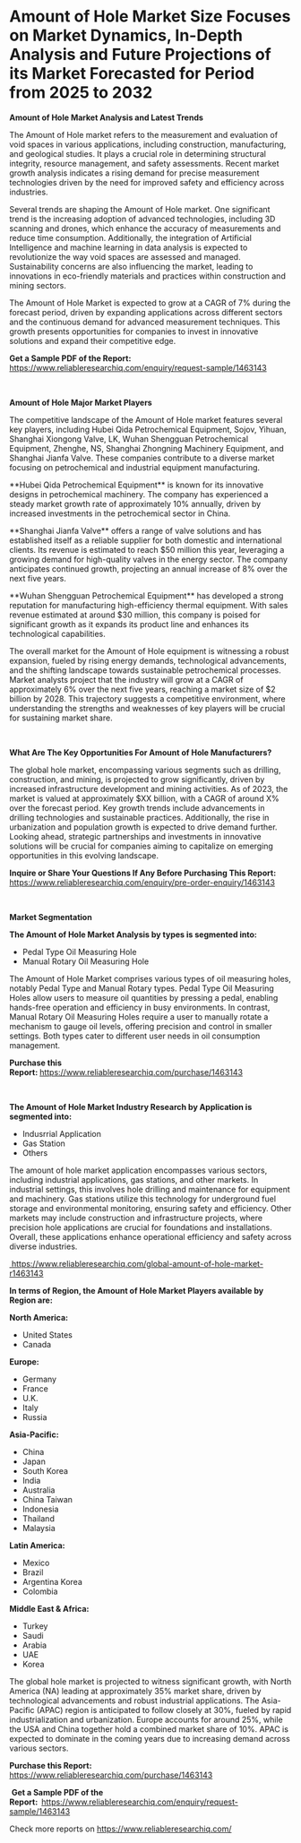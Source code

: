 <p><h1>Amount of Hole Market Size Focuses on Market Dynamics, In-Depth Analysis and Future Projections of its Market Forecasted for Period from 2025 to 2032</h1></p><p><strong>Amount of Hole Market Analysis and Latest Trends</strong></p>
<p><p>The Amount of Hole market refers to the measurement and evaluation of void spaces in various applications, including construction, manufacturing, and geological studies. It plays a crucial role in determining structural integrity, resource management, and safety assessments. Recent market growth analysis indicates a rising demand for precise measurement technologies driven by the need for improved safety and efficiency across industries.</p><p>Several trends are shaping the Amount of Hole market. One significant trend is the increasing adoption of advanced technologies, including 3D scanning and drones, which enhance the accuracy of measurements and reduce time consumption. Additionally, the integration of Artificial Intelligence and machine learning in data analysis is expected to revolutionize the way void spaces are assessed and managed. Sustainability concerns are also influencing the market, leading to innovations in eco-friendly materials and practices within construction and mining sectors.</p><p>The Amount of Hole Market is expected to grow at a CAGR of 7% during the forecast period, driven by expanding applications across different sectors and the continuous demand for advanced measurement techniques. This growth presents opportunities for companies to invest in innovative solutions and expand their competitive edge.</p></p>
<p><strong>Get a Sample PDF of the Report:&nbsp;</strong> <a href="https://www.reliableresearchiq.com/enquiry/request-sample/1463143?utm_campaign=2458&utm_medium=2&utm_source=Github&utm_content=ia&utm_term=12042025&utm_id=amount-of-hole">https://www.reliableresearchiq.com/enquiry/request-sample/1463143</a></p>
<p>&nbsp;</p>
<p><strong>Amount of Hole Major Market Players</strong></p>
<p><p>The competitive landscape of the Amount of Hole market features several key players, including Hubei Qida Petrochemical Equipment, Sojov, Yihuan, Shanghai Xiongong Valve, LK, Wuhan Shengguan Petrochemical Equipment, Zhenghe, NS, Shanghai Zhongning Machinery Equipment, and Shanghai Jianfa Valve. These companies contribute to a diverse market focusing on petrochemical and industrial equipment manufacturing.</p><p>**Hubei Qida Petrochemical Equipment** is known for its innovative designs in petrochemical machinery. The company has experienced a steady market growth rate of approximately 10% annually, driven by increased investments in the petrochemical sector in China.</p><p>**Shanghai Jianfa Valve** offers a range of valve solutions and has established itself as a reliable supplier for both domestic and international clients. Its revenue is estimated to reach $50 million this year, leveraging a growing demand for high-quality valves in the energy sector. The company anticipates continued growth, projecting an annual increase of 8% over the next five years.</p><p>**Wuhan Shengguan Petrochemical Equipment** has developed a strong reputation for manufacturing high-efficiency thermal equipment. With sales revenue estimated at around $30 million, this company is poised for significant growth as it expands its product line and enhances its technological capabilities.</p><p>The overall market for the Amount of Hole equipment is witnessing a robust expansion, fueled by rising energy demands, technological advancements, and the shifting landscape towards sustainable petrochemical processes. Market analysts project that the industry will grow at a CAGR of approximately 6% over the next five years, reaching a market size of $2 billion by 2028. This trajectory suggests a competitive environment, where understanding the strengths and weaknesses of key players will be crucial for sustaining market share.</p></p>
<p>&nbsp;</p>
<p><strong>What Are The Key Opportunities For Amount of Hole Manufacturers?</strong></p>
<p><p>The global hole market, encompassing various segments such as drilling, construction, and mining, is projected to grow significantly, driven by increased infrastructure development and mining activities. As of 2023, the market is valued at approximately $XX billion, with a CAGR of around X% over the forecast period. Key growth trends include advancements in drilling technologies and sustainable practices. Additionally, the rise in urbanization and population growth is expected to drive demand further. Looking ahead, strategic partnerships and investments in innovative solutions will be crucial for companies aiming to capitalize on emerging opportunities in this evolving landscape.</p></p>
<p><strong>Inquire or Share Your Questions If Any Before Purchasing This Report:</strong> <a href="https://www.reliableresearchiq.com/enquiry/pre-order-enquiry/1463143?utm_campaign=2458&utm_medium=2&utm_source=Github&utm_content=ia&utm_term=12042025&utm_id=amount-of-hole">https://www.reliableresearchiq.com/enquiry/pre-order-enquiry/1463143</a></p>
<p>&nbsp;</p>
<p><strong>Market Segmentation</strong></p>
<p><strong>The Amount of Hole Market Analysis by types is segmented into:</strong></p>
<p><ul><li>Pedal Type Oil Measuring Hole</li><li>Manual Rotary Oil Measuring Hole</li></ul></p>
<p><p>The Amount of Hole Market comprises various types of oil measuring holes, notably Pedal Type and Manual Rotary types. Pedal Type Oil Measuring Holes allow users to measure oil quantities by pressing a pedal, enabling hands-free operation and efficiency in busy environments. In contrast, Manual Rotary Oil Measuring Holes require a user to manually rotate a mechanism to gauge oil levels, offering precision and control in smaller settings. Both types cater to different user needs in oil consumption management.</p></p>
<p><strong>Purchase this Report:&nbsp;</strong><a href="https://www.reliableresearchiq.com/purchase/1463143?utm_campaign=2458&utm_medium=2&utm_source=Github&utm_content=ia&utm_term=12042025&utm_id=amount-of-hole">https://www.reliableresearchiq.com/purchase/1463143</a></p>
<p>&nbsp;</p>
<p><strong>The Amount of Hole Market Industry Research by Application is segmented into:</strong></p>
<p><ul><li>Indusrrial Application</li><li>Gas Station</li><li>Others</li></ul></p>
<p><p>The amount of hole market application encompasses various sectors, including industrial applications, gas stations, and other markets. In industrial settings, this involves hole drilling and maintenance for equipment and machinery. Gas stations utilize this technology for underground fuel storage and environmental monitoring, ensuring safety and efficiency. Other markets may include construction and infrastructure projects, where precision hole applications are crucial for foundations and installations. Overall, these applications enhance operational efficiency and safety across diverse industries.</p></p>
<p><a href="https://www.reliableresearchiq.com/global-amount-of-hole-market-r1463143?utm_campaign=2458&utm_medium=2&utm_source=Github&utm_content=ia&utm_term=12042025&utm_id=amount-of-hole">&nbsp;https://www.reliableresearchiq.com/global-amount-of-hole-market-r1463143</a></p>
<p><strong>In terms of Region, the Amount of Hole Market Players available by Region are:</strong></p>
<p>
    <p> <strong> North America: </strong>
        <ul>
            <li>United States</li>
            <li>Canada</li>
        </ul>
        </p> 
    <p> <strong> Europe: </strong>
        <ul>
            <li>Germany</li>
            <li>France</li>
            <li>U.K.</li>
            <li>Italy</li>
            <li>Russia</li>
        </ul>
        </p> 
    <p> <strong> Asia-Pacific: </strong>
        <ul>
            <li>China</li>
            <li>Japan</li>
            <li>South Korea</li>
            <li>India</li>
            <li>Australia</li>
            <li>China Taiwan</li>
            <li>Indonesia</li>
            <li>Thailand</li>
            <li>Malaysia</li>
        </ul>
        </p> 
    <p> <strong> Latin America: </strong>
        <ul>
            <li>Mexico</li>
            <li>Brazil</li>
            <li>Argentina Korea</li>
            <li>Colombia</li>
        </ul>
        </p> 
    <p> <strong> Middle East & Africa: </strong>
        <ul>
            <li>Turkey</li>
            <li>Saudi</li>
            <li>Arabia</li>
            <li>UAE</li>
            <li>Korea</li>
        </ul>
    </p>
    </p>
<p><p>The global hole market is projected to witness significant growth, with North America (NA) leading at approximately 35% market share, driven by technological advancements and robust industrial applications. The Asia-Pacific (APAC) region is anticipated to follow closely at 30%, fueled by rapid industrialization and urbanization. Europe accounts for around 25%, while the USA and China together hold a combined market share of 10%. APAC is expected to dominate in the coming years due to increasing demand across various sectors.</p></p>
<p><strong>Purchase this Report: </strong><a href="https://www.reliableresearchiq.com/purchase/1463143?utm_campaign=2458&utm_medium=2&utm_source=Github&utm_content=ia&utm_term=12042025&utm_id=amount-of-hole">https://www.reliableresearchiq.com/purchase/1463143</a></p>
<p>&nbsp;<strong>Get a Sample PDF of the Report:&nbsp;&nbsp;</strong><a href="https://www.reliableresearchiq.com/enquiry/request-sample/1463143?utm_campaign=2458&utm_medium=2&utm_source=Github&utm_content=ia&utm_term=12042025&utm_id=amount-of-hole">https://www.reliableresearchiq.com/enquiry/request-sample/1463143</a></p>
<p><strong></strong></p>
<p>Check more reports on <a href="https://www.reliableresearchiq.com/?utm_campaign=2458&utm_medium=2&utm_source=Github&utm_content=ia&utm_term=12042025&utm_id=amount-of-hole">https://www.reliableresearchiq.com/</a></p>